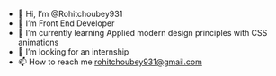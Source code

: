 - 👋 Hi, I’m @Rohitchoubey931
- 👀 I’m Front End Developer
- 🌱 I’m currently learning Applied modern design principles with CSS animations
- 💞️ I’m looking for an internship
- 📫 How to reach me rohitchoubey931@gmail.com

<!---
Rohitchoubey931/Rohitchoubey931 is a ✨ special ✨ repository because its `README.md` (this file) appears on your GitHub profile.
You can click the Preview link to take a look at your changes.
--->
